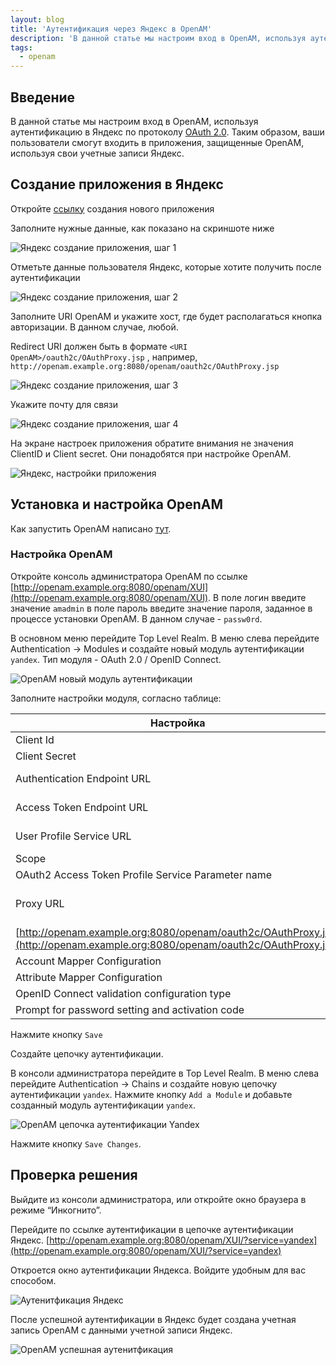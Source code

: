 ```yaml
---
layout: blog
title: 'Аутентификация через Яндекс в OpenAM'
description: 'В данной статье мы настроим вход в OpenAM, используя аутентификацию в Яндекс по протоколу OAuth 2.0. Таким образом, ваши пользователи смогут входить в приложения, защищенные OpenAM, используя свои учетные записи Яндекс.'
tags: 
  - openam
---
```


## Введение

В данной статье мы настроим вход в OpenAM, используя аутентификацию в Яндекс по протоколу [OAuth 2.0](https://oauth.net/2/). Таким образом, ваши пользователи смогут входить в приложения, защищенные OpenAM, используя свои учетные записи Яндекс.

## Создание приложения в Яндекс

Откройте [ссылку](https://oauth.yandex.ru/client/new) создания нового приложения

Заполните нужные данные, как показано на скриншоте ниже

![Яндекс создание приложения, шаг 1](https://raw.githubusercontent.com/wiki/3A-Systems/OpenAM/images/oauth2-yandex/0-yandex-create-app-1.png)

Отметьте данные пользователя Яндекс, которые хотите получить после аутентификации

![Яндекс создание приложения, шаг 2](https://raw.githubusercontent.com/wiki/3A-Systems/OpenAM/images/oauth2-yandex/1-yandex-create-app-2.png)

Заполните URI OpenAM и укажите хост, где будет располагаться кнопка авторизации. В данном случае, любой.

Redirect URI должен быть в формате `<URI OpenAM>/oauth2c/OAuthProxy.jsp` , например, `http://openam.example.org:8080/openam/oauth2c/OAuthProxy.jsp`

![Яндекс создание приложения, шаг 3](https://raw.githubusercontent.com/wiki/3A-Systems/OpenAM/images/oauth2-yandex/2-yandex-create-app-3.png)

Укажите почту для связи

![Яндекс создание приложения, шаг 4](https://raw.githubusercontent.com/wiki/3A-Systems/OpenAM/images/oauth2-yandex/3-yandex-create-app-4.png)

На экране настроек приложения обратите внимания не значения ClientID и Client secret. Они понадобятся при настройке OpenAM.

![Яндекс, настройки приложения](https://raw.githubusercontent.com/wiki/3A-Systems/OpenAM/images/oauth2-yandex/4-yandex-app-settings.png)

## Установка и настройка OpenAM

Как запустить OpenAM написано [тут](https://www.3a-systems.ru/blog/2024-11-25-openam-docker-quickstart).

### Настройка OpenAM

Откройте консоль администратора OpenAM по ссылке [http://openam.example.org:8080/openam/XUI](http://openam.example.org:8080/openam/XUI). В поле логин введите значение `amadmin` в поле пароль введите значение пароля, заданное в процессе установки OpenAM. В данном случае - `passw0rd`.

В основном меню перейдите Top Level Realm. 
В меню слева перейдите Authentication → Modules и создайте новый модуль аутентификации `yandex`. Тип модуля - OAuth 2.0 / OpenID Connect.

![OpenAM новый модуль аутентификации](https://raw.githubusercontent.com/wiki/3A-Systems/OpenAM/images/oauth2-yandex/5-openam-new-auth-module.png)

Заполните настройки модуля, согласно таблице:

| Настройка | Значение |
| --- | --- |
| Client Id | Client ID приложения Яндекс |
| Client Secret | Client Secret приложения Яндекс |
| Authentication Endpoint URL | [https://oauth.yandex.ru/authorize](https://oauth.yandex.ru/authorize) |
| Access Token Endpoint URL | [https://oauth.yandex.ru/token](https://oauth.yandex.ru/token) |
| User Profile Service URL | [https://login.yandex.ru/info](https://login.yandex.ru/info) |
| Scope | login:email |
| OAuth2 Access Token Profile Service Parameter name | access_token |
| Proxy URL | Redirect URI, который был указан при создании приложения Яндекс.
[http://openam.example.org:8080/openam/oauth2c/OAuthProxy.jsp](http://openam.example.org:8080/openam/oauth2c/OAuthProxy.jsp) |
| Account Mapper Configuration | id=uid |
| Attribute Mapper Configuration | id=uid default_email=mail login=cn |
| OpenID Connect validation configuration type | client_secret |
| Prompt for password setting and activation code | false |

Нажмите кнопку `Save`

Создайте цепочку аутентификации.

В консоли администратора перейдите в Top Level Realm. В меню слева перейдите Authentication → Chains и создайте новую цепочку аутентификации `yandex`. Нажмите кнопку `Add a Module` и добавьте созданный модуль аутентификации `yandex`.

![OpenAM цепочка аутентификации Yandex](https://raw.githubusercontent.com/wiki/3A-Systems/OpenAM/images/oauth2-yandex/6-openam-yandex-auth-chain.png)

Нажмите кнопку `Save Changes`.

## Проверка решения

Выйдите из консоли администратора, или откройте окно браузера в режиме “Инкогнито”. 

Перейдите по ссылке аутентификации в цепочке аутентификации Яндекс. [http://openam.example.org:8080/openam/XUI/?service=yandex](http://openam.example.org:8080/openam/XUI/?service=yandex)

Откроется окно аутентификации Яндекса. Войдите удобным для вас способом. 

![Аутенитфикация Яндекс](https://raw.githubusercontent.com/wiki/3A-Systems/OpenAM/images/oauth2-yandex/7-yandex-auth.png)

После успешной аутентификации в Яндекс будет создана учетная запись OpenAM с данными учетной записи Яндекс.

![OpenAM успешная аутенитфикация](https://raw.githubusercontent.com/wiki/3A-Systems/OpenAM/images/oauth2-yandex/8-openam-authenticated.png)
